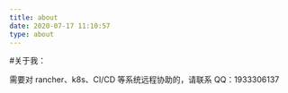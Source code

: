 ```yaml
---
title: about
date: 2020-07-17 11:10:57
type: about
---
```


#关于我：

需要对 rancher、k8s、CI/CD 等系统远程协助的，请联系 QQ：1933306137